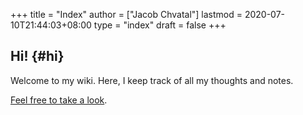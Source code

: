 +++
title = "Index"
author = ["Jacob Chvatal"]
lastmod = 2020-07-10T21:44:03+08:00
type = "index"
draft = false
+++

## Hi! {#hi}
Welcome to my wiki.
Here, I keep track of all my thoughts and notes.

[Feel free to take a look](/posts/).
